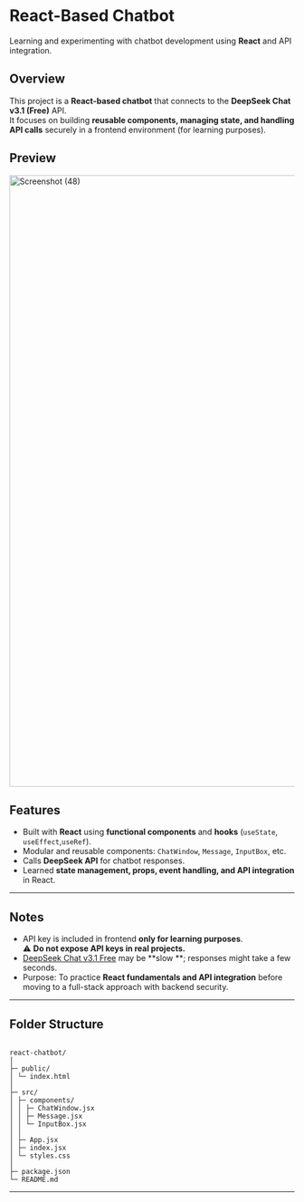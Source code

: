 # React-Based Chatbot

Learning and experimenting with chatbot development using **React** and API integration.

## Overview

This project is a **React-based chatbot** that connects to the **DeepSeek Chat v3.1 (Free)** API.  
It focuses on building **reusable components, managing state, and handling API calls** securely in a frontend environment (for learning purposes).

## Preview

<img width="1920" height="1080" alt="Screenshot (48)" src="https://github.com/user-attachments/assets/5d4276ae-7f2f-4698-be1d-9e976ace6080" />



## Features

- Built with **React** using **functional components** and **hooks** (`useState`, `useEffect`,`useRef`).  
- Modular and reusable components: `ChatWindow`, `Message`, `InputBox`, etc.  
- Calls **DeepSeek API** for chatbot responses.  
- Learned **state management, props, event handling, and API integration** in React.

---

## Notes

- API key is included in frontend **only for learning purposes**.  
  ⚠️ **Do not expose API keys in real projects.**  
- [DeepSeek Chat v3.1 Free](https://openrouter.ai/deepseek/deepseek-chat-v3.1:free) may be **slow **; responses might take a few seconds.  
- Purpose: To practice **React fundamentals and API integration** before moving to a full-stack approach with backend security.



---
## Folder Structure
```text 

react-chatbot/
│
├─ public/
│ └─ index.html
│
├─ src/
│ ├─ components/
│ │ ├─ ChatWindow.jsx
│ │ ├─ Message.jsx
│ │ └─ InputBox.jsx
│ │
│ ├─ App.jsx
│ ├─ index.jsx
│ └─ styles.css
│
├─ package.json
└─ README.md
```

---


